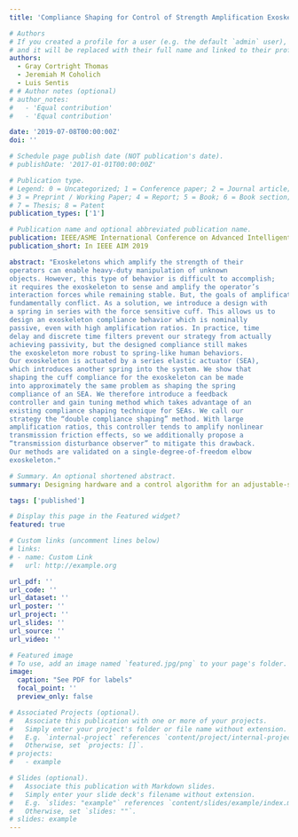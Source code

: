 ```yaml
---
title: 'Compliance Shaping for Control of Strength Amplification Exoskeletons with Elastic Cuffs'

# Authors
# If you created a profile for a user (e.g. the default `admin` user), write the username (folder name) here
# and it will be replaced with their full name and linked to their profile.
authors:
  - Gray Cortright Thomas
  - Jeremiah M Coholich
  - Luis Sentis
# # Author notes (optional)
# author_notes:
#   - 'Equal contribution'
#   - 'Equal contribution'

date: '2019-07-08T00:00:00Z'
doi: ''

# Schedule page publish date (NOT publication's date).
# publishDate: '2017-01-01T00:00:00Z'

# Publication type.
# Legend: 0 = Uncategorized; 1 = Conference paper; 2 = Journal article;
# 3 = Preprint / Working Paper; 4 = Report; 5 = Book; 6 = Book section;
# 7 = Thesis; 8 = Patent
publication_types: ['1']

# Publication name and optional abbreviated publication name.
publication: IEEE/ASME International Conference on Advanced Intelligent Mechatronics, Hong Kong, China, July 8-12, 2019
publication_short: In IEEE AIM 2019

abstract: "Exoskeletons which amplify the strength of their
operators can enable heavy-duty manipulation of unknown
objects. However, this type of behavior is difficult to accomplish;
it requires the exoskeleton to sense and amplify the operator’s
interaction forces while remaining stable. But, the goals of amplification and robust stability when connected to the operator
fundamentally conflict. As a solution, we introduce a design with
a spring in series with the force sensitive cuff. This allows us to
design an exoskeleton compliance behavior which is nominally
passive, even with high amplification ratios. In practice, time
delay and discrete time filters prevent our strategy from actually
achieving passivity, but the designed compliance still makes
the exoskeleton more robust to spring-like human behaviors.
Our exoskeleton is actuated by a series elastic actuator (SEA),
which introduces another spring into the system. We show that
shaping the cuff compliance for the exoskeleton can be made
into approximately the same problem as shaping the spring
compliance of an SEA. We therefore introduce a feedback
controller and gain tuning method which takes advantage of an
existing compliance shaping technique for SEAs. We call our
strategy the “double compliance shaping” method. With large
amplification ratios, this controller tends to amplify nonlinear
transmission friction effects, so we additionally propose a
“transmission disturbance observer” to mitigate this drawback.
Our methods are validated on a single-degree-of-freedom elbow
exoskeleton."

# Summary. An optional shortened abstract.
summary: Designing hardware and a control algorithm for an adjustable-stiffness arm exoskeleton

tags: ['published']

# Display this page in the Featured widget?
featured: true

# Custom links (uncomment lines below)
# links:
# - name: Custom Link
#   url: http://example.org

url_pdf: ''
url_code: ''
url_dataset: ''
url_poster: ''
url_project: ''
url_slides: ''
url_source: ''
url_video: ''

# Featured image
# To use, add an image named `featured.jpg/png` to your page's folder.
image:
  caption: "See PDF for labels"
  focal_point: ''
  preview_only: false

# Associated Projects (optional).
#   Associate this publication with one or more of your projects.
#   Simply enter your project's folder or file name without extension.
#   E.g. `internal-project` references `content/project/internal-project/index.md`.
#   Otherwise, set `projects: []`.
# projects:
#   - example

# Slides (optional).
#   Associate this publication with Markdown slides.
#   Simply enter your slide deck's filename without extension.
#   E.g. `slides: "example"` references `content/slides/example/index.md`.
#   Otherwise, set `slides: ""`.
# slides: example
---
```


<!-- {{% callout note %}}
Click the _Cite_ button above to demo the feature to enable visitors to import publication metadata into their reference management software.
{{% /callout %}}

{{% callout note %}}
Create your slides in Markdown - click the _Slides_ button to check out the example.
{{% /callout %}}

Supplementary notes can be added here, including [code, math, and images](https://wowchemy.com/docs/writing-markdown-latex/). -->
